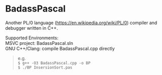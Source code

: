 # BadassPascal
Another PL/0 language (https://en.wikipedia.org/wiki/PL/0) compiler and debugger written in C++.   
  
Supported Environments:   
MSVC project: BadassPascal.sln  
GNU C++/Clang: compile BadassPascal.cpp directly  
>e.g.  
>`$ g++ -O3 BadassPascal.cpp -o BP`  
>`$ ./BP InsersionSort.pas`  

